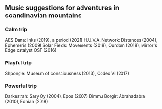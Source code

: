 ## Music suggestions for adventures in scandinavian mountains

### Calm trip
AES Dana: Inks (2019), a period (2021)
H.U.V.A. Network: Distances (2004), Ephemeris (2009)
Solar Fields: Movements (2018), Ourdom (2018), Mirror's Edge catalyst OST (2016)

### Playful trip
Shpongle: Museum of consciousness (2013), Codex VI (2017)

### Powerful trip
Darkestrah: Sary Oy (2004), Epos (2007)
Dimmu Borgir: Abrahadabra (2010), Eonian (2018)

